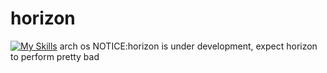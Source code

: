 # horizon
[![My Skills](https://skillicons.dev/icons?i=arch)](https://skillicons.dev)
arch os 
NOTICE:horizon is under development, expect horizon to perform pretty bad
